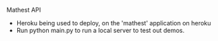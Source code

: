 Mathest API
- Heroku being used to deploy, on the 'mathest' application on heroku
- Run python main.py to run a local server to test out demos.